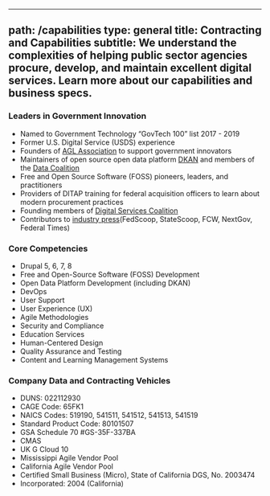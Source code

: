 ---
path: /capabilities
type: general
title: Contracting and Capabilities
subtitle: We understand the complexities of helping public sector agencies procure, develop, and maintain excellent digital services. Learn more about our capabilities and business specs. 
----------------------------------------------------------------------------------------------------------------

### Leaders in Government Innovation

* Named to Government Technology “GovTech 100” list 2017 - 2019 
* Former U.S. Digital Service (USDS) experience
* Founders of [AGL Association](https://www.agilegovleaders.org/ "Agile Government Leadership") to support government innovators
* Maintainers of open source open data platform [DKAN](https://getdkan.org/ "DKAN") and members of the [Data Coalition](https://www.datacoalition.org/)
* Free and Open Source Software (FOSS) pioneers, leaders, and practitioners
* Providers of DITAP training for federal acquisition officers to learn about modern procurement practices
* Founding members of [Digital Services Coalition](https://digitalservicescoalition.org/#/)
* Contributors to [industry press](https://www.civicactions.com/press "Press")(FedScoop, StateScoop, FCW, NextGov, Federal Times)

### Core Competencies 

* Drupal 5, 6, 7, 8
* Free and Open-Source Software (FOSS) Development
* Open Data Platform Development (including DKAN)
* DevOps
* User Support
* User Experience (UX)
* Agile Methodologies
* Security and Compliance
* Education Services
* Human-Centered Design
* Quality Assurance and Testing	
* Content and Learning Management Systems

### Company Data and Contracting Vehicles 

* DUNS: 022112930
* CAGE Code: 65FK1
* NAICS Codes: 519190, 541511, 541512, 541513, 541519
* Standard Product Code: 80101507
* GSA Schedule 70 #GS-35F-337BA
* CMAS
* UK G Cloud 10
* Mississippi Agile Vendor Pool
* California Agile Vendor Pool
* Certified Small Business (Micro), State of California DGS, No. 2003474
* Incorporated: 2004 (California) 
